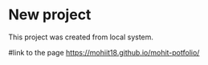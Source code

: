 # New project

This project was created from local system.

#link to the page
https://mohiit18.github.io/mohit-potfolio/
